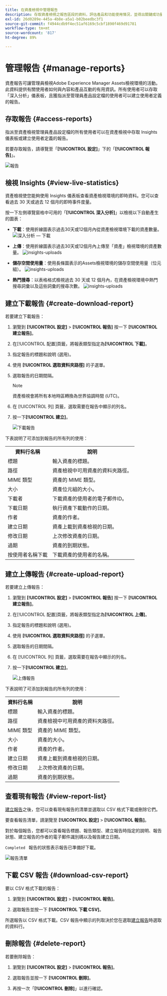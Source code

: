 ```yaml
---
title: 在資產檢視中管理報告
description: 存取資產檢視之報告區段的資料，評估產品和功能使用情況，並得出關鍵成功量度的見解。
exl-id: 26d0289e-445a-4b8e-a5a1-b02beedbc3f1
source-git-commit: f4944cdb9f4ec51af6169c5cbf1890f469d91781
workflow-type: tm+mt
source-wordcount: '817'
ht-degree: 89%

---
```


# 管理報告 {#manage-reports}

資產報告可讓管理員檢視Adobe Experience Manager Assets檢視環境的活動。 此資料提供有關使用者如何與內容和產品互動的有用資訊。所有使用者可以存取「深入分析」儀表板，且獲指派至管理員產品設定檔的使用者可以建立使用者定義的報告。

## 存取報告 {#access-reports}

指派至資產檢視管理員產品設定檔的所有使用者可以在資產檢視中存取 Insights 儀表板或建立使用者定義的報告。

若要存取報告，請導覽至「**[!UICONTROL 設定]**」下的「**[!UICONTROL 報告]**」。

![報告](assets/reports.png)
<!--
In the **[!UICONTROL Reports]** screen, various components are shown in the tabular format which includes the following:

* **Title**: Title of the report
* **Type**: Determines whether the report is uploaded or downloaded to the repository
* **Description**: Provide details of the report that was given during uploading/downloading the report
* **Status**: Determines whether the report is completed, under progress, or deleted.
* **Author**: Provides email of the author who has uploaded/downloaded the report.
* **Created**: Gives information of the date when the report was generated.
-->

## 檢視 Insights {#view-live-statistics}

資產檢視使您能夠使用 Insights 儀表板查看資產檢視環境的即時資料。您可以查看過去 30 天或過去 12 個月的即時事件度量。

<!--![Toolbar options when you select an asset](assets/assets-essentials-live-statistics.png)-->

按一下左側導覽窗格中可用的「**[!UICONTROL 深入分析]**」以檢視以下自動產生的圖表：

* **下載**：使用折線圖表示過去30天或12個月內從資產檢視環境下載的資產數量。
  ![深入分析 — 下載](/help/assets/assets/insights-downloads2341.svg)

* **上傳**：使用折線圖表示過去30天或12個月內上傳至「資產」檢視環境的資產數量。
  ![insights-uploads](/help/assets/assets/insights-uplods2.svg)
  <!--* **Asset Count by Size**: The division of count of assets based on their range of various sizes from 0 MB to 100 GB.-->

* **儲存空間使用量**：使用長條圖表示的Assets檢視環境的儲存空間使用量（位元組）。
  ![insights-uploads](/help/assets/assets/insights-storage-usage1.svg)
  <!--* **Delivery**: The graph depicts the count of assets as the delivery dates.-->

<!--* **Asset Count by Asset Type**: Represents count of various MIME types of the available assets. For example, application/zip, image/png, video/mp4, application/postscripte.-->

* **熱門搜尋**：以表格格式檢視過去 30 天或 12 個月內，在資產檢視環境中熱門搜尋詞彙以及這些詞彙的搜尋次數。
  ![insights-uploads](/help/assets/assets/insights-top-search.svg)
  <!--
   ![Insights](assets/insights1.png)
   ![Insights](assets/insights2.png)
   -->

## 建立下載報告 {#create-download-report}

若要建立下載報告：

1. 瀏覽到 **[!UICONTROL 設定]** > **[!UICONTROL 報告]** 按一下 **[!UICONTROL 建立報告]**。

1. 在[!UICONTROL 配置]頁籤，將報表類型指定為&#x200B;**[!UICONTROL 下載]**。

1. 指定報告的標題和說明 (選用)。

1. 使用 **[!UICONTROL 選取資料夾路徑]** 的子選單。

1. 選取報告的日期間隔。

   >[!NOTE]
   >
   > 資產檢視會將所有本地時區轉換為世界協調時間 (UTC)。

1. 在 [!UICONTROL 列] 頁籤，選取需要在報告中顯示的列名。

1. 按一下&#x200B;**[!UICONTROL 建立]**。

   ![下載報告](assets/download-reports-config.png)

下表說明了可添加到報告的所有列的使用：

<table>
    <tbody>
     <tr>
      <th><strong>資料行名稱</strong></th>
      <th><strong>說明</strong></th>
     </tr>
     <tr>
      <td>標題</td>
      <td>輸入資產的標題。</td>
     </tr>
     <tr>
      <td>路徑</td>
      <td>資產檢視中可用資產的資料夾路徑。</td>
     </tr>
     <tr>
      <td>MIME 類型</td>
      <td>資產的 MIME 類型。</td>
     </tr>
     <tr>
      <td>大小</td>
      <td>資產位元組的大小。</td>
     </tr>
     <tr>
      <td>下載者</td>
      <td>下載資產的使用者的電子郵件ID。</td>
     </tr>
     <tr>
      <td>下載日期</td>
      <td>執行資產下載動作的日期。</td>
     </tr>
     <tr>
      <td>作者</td>
      <td>資產的作者。</td>
     </tr>
     <tr>
      <td>建立日期</td>
      <td>資產上載到資產檢視的日期。</td>
     </tr>
     <tr>
      <td>修改日期</td>
      <td>上次修改資產的日期。</td>
     </tr>
     <tr>
      <td>過期</td>
      <td>資產的到期狀態。</td>
     </tr>
     <tr>
      <td>按使用者名稱下載</td>
      <td>下載資產的使用者的名稱。</td>
     </tr>           
    </tbody>
   </table>

## 建立上傳報告 {#create-upload-report}

若要建立上傳報告：

1. 瀏覽到 **[!UICONTROL 設定]** > **[!UICONTROL 報告]** 按一下 **[!UICONTROL 建立報告]**。

1. 在[!UICONTROL 配置]頁籤，將報表類型指定為&#x200B;**[!UICONTROL 上傳]**。

1. 指定報告的標題和說明 (選用)。

1. 使用 **[!UICONTROL 選取資料夾路徑]** 的子選單。

1. 選取報告的日期間隔。

1. 在 [!UICONTROL 列] 頁籤，選取需要在報告中顯示的列名。

1. 按一下&#x200B;**[!UICONTROL 建立]**。

   ![上傳報告](assets/upload-reports-config.png)

下表說明了可添加到報告的所有列的使用：

<table>
    <tbody>
     <tr>
      <th><strong>資料行名稱</strong></th>
      <th><strong>說明</strong></th>
     </tr>
     <tr>
      <td>標題</td>
      <td>輸入資產的標題。</td>
     </tr>
     <tr>
      <td>路徑</td>
      <td>資產檢視中可用資產的資料夾路徑。</td>
     </tr>
     <tr>
      <td>MIME 類型</td>
      <td>資產的 MIME 類型。</td>
     </tr>
     <tr>
      <td>大小</td>
      <td>資產的大小。</td>
     </tr>
     <tr>
      <td>作者</td>
      <td>資產的作者。</td>
     </tr>
     <tr>
      <td>建立日期</td>
      <td>資產上載到資產檢視的日期。</td>
     </tr>
     <tr>
      <td>修改日期</td>
      <td>上次修改資產的日期。</td>
     </tr>
     <tr>
      <td>過期</td>
      <td>資產的到期狀態。</td>
     </tr>              
    </tbody>
   </table>

## 查看現有報告 {#view-report-list}

[建立報告](#create-download-report)之後，您可以查看現有報告的清單並選取以 CSV 格式下載或刪除它們。

要查看報告清單，請瀏覽至 **[!UICONTROL 設定]** > **[!UICONTROL 報告]**。

對於每個報告，您都可以查看報告標題、報告類型、建立報告時指定的說明、報告狀態、建立報告的作者的電子郵件識別碼以及報告建立日期。

`Completed ` 報告的狀態表示報告已準備好下載。

![報告清單](assets/list-of-reports.png)


## 下載 CSV 報告 {#download-csv-report}

要以 CSV 格式下載的報告：

1. 瀏覽到 **[!UICONTROL 設定]** > **[!UICONTROL 報告]**。

1. 選取報告並按一下 **[!UICONTROL 下載 CSV]**。

所選報告以 CSV 格式下載。CSV 報告中顯示的列取決於您在選取[建立報告](#create-download-report)時選取的資料行。

## 刪除報告 {#delete-report}

若要刪除報告：

1. 瀏覽到 **[!UICONTROL 設定]** > **[!UICONTROL 報告]**。

1. 選取報告並按一下 **[!UICONTROL 刪除]**。

1. 再按一次「**[!UICONTROL 刪除]**」以進行確認。
